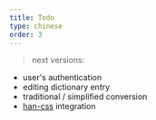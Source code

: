 ```yaml
---
title: Todo
type: chinese
order: 3
---
```


> next versions:

- user's authentication
- editing dictionary entry
- traditional / simplified conversion
- [han-css](https://github.com/ethantw/Han) integration
